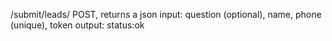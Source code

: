 /submit/leads/
  POST, returns a json
  input: question (optional), name, phone (unique), token
  output: status:ok

